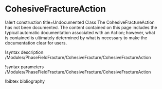 # CohesiveFractureAction

!alert construction title=Undocumented Class
The CohesiveFractureAction has not been documented. The content contained on this page includes the
typical automatic documentation associated with an Action; however, what is contained is ultimately
determined by what is necessary to make the documentation clear for users.

!syntax description /Modules/PhaseFieldFracture/CohesiveFracture/CohesiveFractureAction

!syntax parameters /Modules/PhaseFieldFracture/CohesiveFracture/CohesiveFractureAction

!bibtex bibliography
